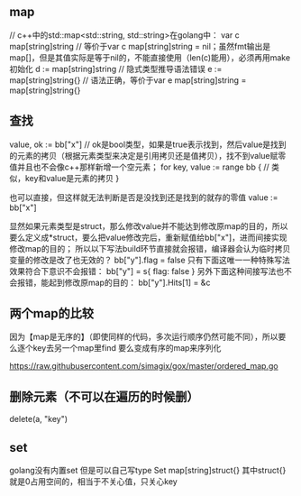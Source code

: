 ## map
// c++中的std::map<std::string, std::string>在golang中：
var c map[string]string  // 等价于var c map[string]string = nil；虽然fmt输出是map[]，但是其值实际是等于nil的，不能直接使用（len(c)能用），必须再用make初始化
d := map[string]string  // 隐式类型推导语法错误
e := map[string]string{}  // 语法正确，等价于var e map[string]string = map[string]string{}

## 查找
value, ok := bb["x"]  // ok是bool类型，如果是true表示找到，然后value是找到的元素的拷贝（根据元素类型来决定是引用拷贝还是值拷贝），找不到value赋零值并且也不会像c++那样新增一个空元素；
for key, value := range bb {  // 类似，key和value是元素的拷贝
}

也可以直接，但这样就无法判断是否是没找到还是找到的就存的零值
value := bb["x"]

显然如果元素类型是struct，那么修改value并不能达到修改原map的目的，所以要么定义成*struct，要么把value修改完后，重新赋值给bb["x"]，进而间接实现修改map的目的；
所以以下写法build环节直接就会报错，编译器会认为临时拷贝变量的修改是改了也无效的？
bb["y"].flag = false
只有下面这唯一一种特殊写法效果符合下意识不会报错：
bb["y"] = s{
  flag: false
}
另外下面这种间接写法也不会报错，能起到修改原map的目的：
bb["y"].Hits[1] = &c

## 两个map的比较
因为【map是无序的】（即使同样的代码，多次运行顺序仍然可能不同），所以要么逐个key去另一个map里find
要么变成有序的map来序列化

https://raw.githubusercontent.com/simagix/gox/master/ordered_map.go


## 删除元素（不可以在遍历的时候删）
delete(a, "key")

## set
golang没有内置set
但是可以自己写type Set map[string]struct{}
其中struct{}就是0占用空间的，相当于不关心值，只关心key